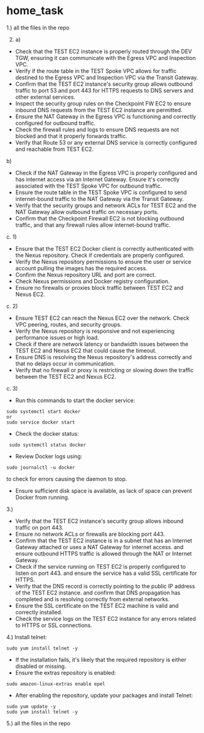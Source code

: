 # home_task
1.) all the files in the repo

2. a) 
* Check that the TEST EC2 instance is properly routed through the DEV TGW, ensuring it can communicate with the Egress VPC and Inspection VPC.
* Verify if the route table in the TEST Spoke VPC allows for traffic destined to the Egress VPC and Inspection VPC via the Transit Gateway.
* Confirm that the TEST EC2 instance's security group allows outbound traffic to port 53 and port 443 for HTTPS requests to DNS servers and other external services.
* Inspect the security group rules on the Checkpoint FW EC2 to ensure inbound DNS requests from the TEST EC2 instance are permitted.
* Ensure the NAT Gateway in the Egress VPC is functioning and correctly configured for outbound traffic.
* Check the firewall rules and logs to ensure DNS requests are not blocked and that it properly forwards traffic.
* Verify that Route 53 or any external DNS service is correctly configured and reachable from TEST EC2.

b)
* Check if the NAT Gateway in the Egress VPC is properly configured and has internet access via an Internet Gateway. Ensure it's correctly associated with the TEST Spoke VPC for outbound traffic.
* Ensure the route table in the TEST Spoke VPC is configured to send internet-bound traffic to the NAT Gateway via the Transit Gateway.
* Verify that the security groups and network ACLs for TEST EC2 and the NAT Gateway allow outbound traffic on necessary ports.
* Confirm that the Checkpoint Firewall EC2 is not blocking outbound traffic, and that any firewall rules allow internet-bound traffic.

c. 1)
* Ensure that the TEST EC2 Docker client is correctly authenticated with the Nexus repository. Check if credentials are properly configured.
* Verify the Nexus repository permissions to ensure the user or service account pulling the images has the required access.
* Confirm the Nexus repository URL and port are correct.
* Check Nexus permissions and Docker registry configuration.
* Ensure no firewalls or proxies block traffic between TEST EC2 and Nexus EC2.

c. 2) 
* Ensure TEST EC2 can reach the Nexus EC2 over the network. Check VPC peering, routes, and security groups.
* Verify the Nexus repository is responsive and not experiencing performance issues or high load.
* Check if there are network latency or bandwidth issues between the TEST EC2 and Nexus EC2 that could cause the timeout.
* Ensure DNS is resolving the Nexus repository's address correctly and that no delays occur in communication.
* Verify that no firewall or proxy is restricting or slowing down the traffic between the TEST EC2 and Nexus EC2.

c. 3)
* Run this commands to start the docker service:
```
sudo systemctl start docker
or
sudo service docker start
```
* Check the docker status: 
```
 sudo systemctl status docker
```
* Review Docker logs using:
```
sudo journalctl -u docker
```
to check for errors causing the daemon to stop.
* Ensure sufficient disk space is available, as lack of space can prevent Docker from running.

3.) 
* Verify that the TEST EC2 instance's security group allows inbound traffic on port 443.
* Ensure no network ACLs or firewalls are blocking port 443.
* Confirm that the TEST EC2 instance is in a subnet that has an Internet Gateway attached or uses a NAT Gateway for internet access. and ensure outbound HTTPS traffic is allowed through the NAT or Internet Gateway.
* Check if the service running on TEST EC2 is properly configured to listen on port 443. and ensure the service has a valid SSL certificate for HTTPS.
* Verify that the DNS record is correctly pointing to the public IP address of the TEST EC2 instance. and confirm that DNS propagation has completed and is resolving correctly from external networks.
* Ensure the SSL certificate on the TEST EC2 machine is valid and correctly installed.
* Check the service logs on the TEST EC2 instance for any errors related to HTTPS or SSL connections.

4.) Install telnet:
```
sudo yum install telnet -y
```
* If the installation fails, it's likely that the required repository is either disabled or missing.
* Ensure the extras repository is enabled:
```
sudo amazon-linux-extras enable epel
```
* After enabling the repository, update your packages and install Telnet:
```
sudo yum update -y
sudo yum install telnet -y
```

5.) all the files in the repo
